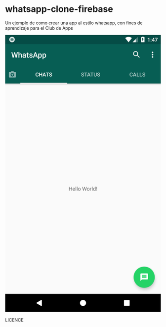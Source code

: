 # whatsapp-clone-firebase
Un ejemplo de como crear una app al estilo whatsapp, con fines de aprendizaje para el Club de Apps

![Alt text](./screenshots/Screenshot_1531921635.png?raw=true "Primera vista")

LICENCE
```...
```